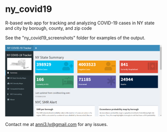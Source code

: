 # ny_covid19
R-based web app for tracking and analyzing COVID-19 cases in NY state and city by borough, county, and zip code

See the "ny_covid19_screenshots" folder for examples of the output.

![alt text](https://github.com/anni3ly/ny_covid19/blob/master/ny_covid19_screenshots/2020-07-09%20(2).png?raw=true)

Contact me at anni3.ly@gmail.com for any issues.
